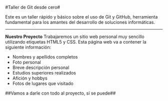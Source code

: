 #Taller de Git desde cero#

Este es un taller rápido y básico sobre el uso de Git y GitHub, herramienta fundamental para los amantes del desarrollo de soluciones informáticas.

---

**Nuestro Proyecto**
Trabajaremos un sitio web personal muy sencillo utilizando etiquetas HTML5 y CSS. Esta página web va a contener la siguiente información:
- Nombres y apellidos completos
- Foto personal
- Breve descripción personal
- Estudios superiores realizados
- Afición y hobbys
- Fotos de lugares que visitado

##Vamos a darle con todo al proyecto, sí se puede##